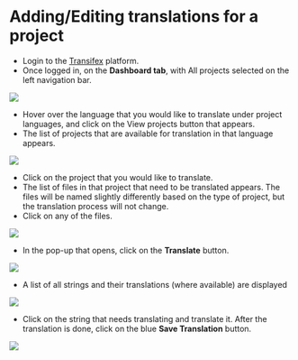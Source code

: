 # Adding/Editing translations for a project

* Login to the [Transifex](https://www.transifex.com) platform.
* Once logged in, on the **Dashboard tab**, with All projects selected on the left navigation bar.

![](../../.gitbook/assets/image5.png)

* Hover over the language that you would like to translate under project languages, and click on the View projects button that appears.
* The list of projects that are available for translation in that language appears.

![](../../.gitbook/assets/image4.png)

* Click on the project that you would like to translate.
* The list of files in that project that need to be translated appears. The files will be named slightly differently based on the type of project, but the translation process will not change.
* Click on any of the files.

![](../../.gitbook/assets/image6.png)

* In the pop-up that opens, click on the **Translate** button.

![](../../.gitbook/assets/image1.png)

* A list of all strings and their translations (where available) are displayed

![](<../../.gitbook/assets/image7 (2).png>)

* Click on the string that needs translating and translate it. After the translation is done, click on the blue **Save Translation** button.

![](../../.gitbook/assets/screenshot-2019-12-09-at-2.04.19-pm.png)

